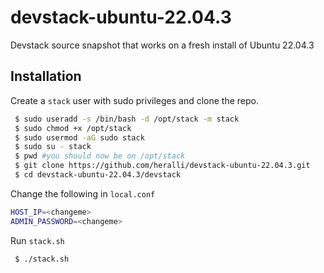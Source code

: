 # devstack-ubuntu-22.04.3
Devstack source snapshot that works on a fresh install of Ubuntu 22.04.3

## Installation

Create a `stack` user with sudo privileges and clone the repo.

```bash
 $ sudo useradd -s /bin/bash -d /opt/stack -m stack
 $ sudo chmod +x /opt/stack
 $ sudo usermod -aG sudo stack
 $ sudo su - stack
 $ pwd #you should now be on /opt/stack  
 $ git clone https://github.com/heralli/devstack-ubuntu-22.04.3.git
 $ cd devstack-ubuntu-22.04.3/devstack
```

Change the following in `local.conf`

```bash
HOST_IP=<changeme>
ADMIN_PASSWORD=<changeme>
```

Run `stack.sh`

```bash
 $ ./stack.sh
```
